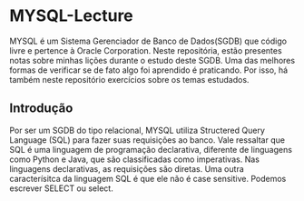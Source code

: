 # MYSQL-Lecture

MYSQL é um Sistema Gerenciador de Banco de Dados(SGDB) que código livre e pertence à Oracle Corporation. Neste repositória, estão presentes notas sobre minhas lições durante o estudo deste SGDB. Uma das melhores formas de verificar se de fato algo foi aprendido é praticando. Por isso, há também neste repositório exercícios sobre os temas estudados.

## Introdução

Por ser um SGDB do tipo relacional, MYSQL utiliza Structered Query Language (SQL) para fazer suas requisições ao banco. Vale ressaltar que SQL é uma linguagem de programação declarativa, diferente de linguagens como Python e Java, que são classificadas como imperativas. Nas linguagens declarativas, as requisições são diretas.
Uma outra caracterísitca da linguagem SQL é que ele não é case sensitive. Podemos escrever SELECT ou select.
